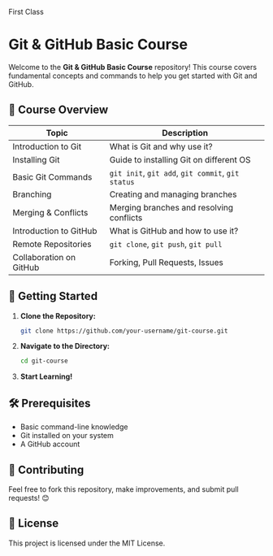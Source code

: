 First Class

# Git & GitHub Basic Course

Welcome to the **Git & GitHub Basic Course** repository! This course covers fundamental concepts and commands to help you get started with Git and GitHub.

## 📌 Course Overview

| Topic            | Description |
|-----------------|-------------|
| Introduction to Git | What is Git and why use it? |
| Installing Git | Guide to installing Git on different OS |
| Basic Git Commands | `git init`, `git add`, `git commit`, `git status` |
| Branching | Creating and managing branches |
| Merging & Conflicts | Merging branches and resolving conflicts |
| Introduction to GitHub | What is GitHub and how to use it? |
| Remote Repositories | `git clone`, `git push`, `git pull` |
| Collaboration on GitHub | Forking, Pull Requests, Issues |

## 🚀 Getting Started

1. **Clone the Repository:**
   ```sh
   git clone https://github.com/your-username/git-course.git
   ```
2. **Navigate to the Directory:**
   ```sh
   cd git-course
   ```
3. **Start Learning!**

## 🛠 Prerequisites
- Basic command-line knowledge
- Git installed on your system
- A GitHub account

## 🤝 Contributing
Feel free to fork this repository, make improvements, and submit pull requests! 😊

## 📜 License
This project is licensed under the MIT License.

 
